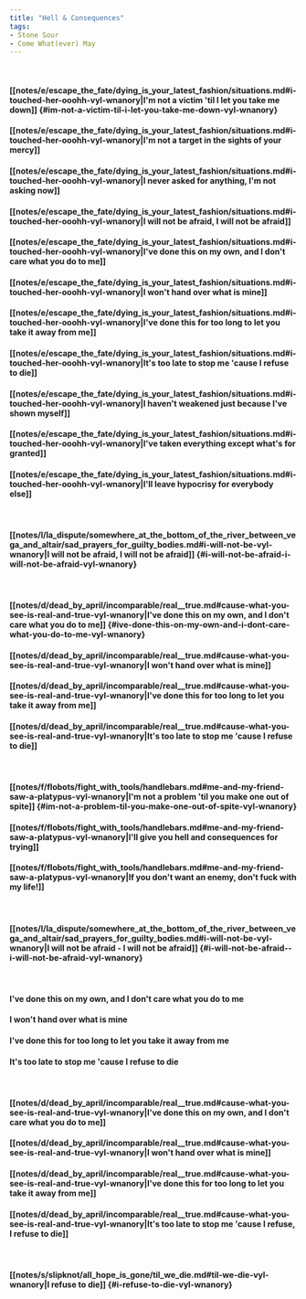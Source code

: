 ```yaml
---
title: "Hell & Consequences"
tags:
- Stone Sour
- Come What(ever) May
---
```

&nbsp;
#### [[notes/e/escape_the_fate/dying_is_your_latest_fashion/situations.md#i-touched-her-ooohh-vyl-wnanory|I'm not a victim 'til I let you take me down]] {#im-not-a-victim-til-i-let-you-take-me-down-vyl-wnanory}
#### [[notes/e/escape_the_fate/dying_is_your_latest_fashion/situations.md#i-touched-her-ooohh-vyl-wnanory|I'm not a target in the sights of your mercy]]
#### [[notes/e/escape_the_fate/dying_is_your_latest_fashion/situations.md#i-touched-her-ooohh-vyl-wnanory|I never asked for anything, I'm not asking now]]
#### [[notes/e/escape_the_fate/dying_is_your_latest_fashion/situations.md#i-touched-her-ooohh-vyl-wnanory|I will not be afraid, I will not be afraid]]
#### [[notes/e/escape_the_fate/dying_is_your_latest_fashion/situations.md#i-touched-her-ooohh-vyl-wnanory|I've done this on my own, and I don't care what you do to me]]
#### [[notes/e/escape_the_fate/dying_is_your_latest_fashion/situations.md#i-touched-her-ooohh-vyl-wnanory|I won't hand over what is mine]]
#### [[notes/e/escape_the_fate/dying_is_your_latest_fashion/situations.md#i-touched-her-ooohh-vyl-wnanory|I've done this for too long to let you take it away from me]]
#### [[notes/e/escape_the_fate/dying_is_your_latest_fashion/situations.md#i-touched-her-ooohh-vyl-wnanory|It's too late to stop me 'cause I refuse to die]]
#### [[notes/e/escape_the_fate/dying_is_your_latest_fashion/situations.md#i-touched-her-ooohh-vyl-wnanory|I haven't weakened just because I've shown myself]]
#### [[notes/e/escape_the_fate/dying_is_your_latest_fashion/situations.md#i-touched-her-ooohh-vyl-wnanory|I've taken everything except what's for granted]]
#### [[notes/e/escape_the_fate/dying_is_your_latest_fashion/situations.md#i-touched-her-ooohh-vyl-wnanory|I'll leave hypocrisy for everybody else]]
&nbsp;
#### [[notes/l/la_dispute/somewhere_at_the_bottom_of_the_river_between_vega_and_altair/sad_prayers_for_guilty_bodies.md#i-will-not-be-vyl-wnanory|I will not be afraid, I will not be afraid]] {#i-will-not-be-afraid-i-will-not-be-afraid-vyl-wnanory}
&nbsp;
#### [[notes/d/dead_by_april/incomparable/real__true.md#cause-what-you-see-is-real-and-true-vyl-wnanory|I've done this on my own, and I don't care what you do to me]] {#ive-done-this-on-my-own-and-i-dont-care-what-you-do-to-me-vyl-wnanory}
#### [[notes/d/dead_by_april/incomparable/real__true.md#cause-what-you-see-is-real-and-true-vyl-wnanory|I won't hand over what is mine]]
#### [[notes/d/dead_by_april/incomparable/real__true.md#cause-what-you-see-is-real-and-true-vyl-wnanory|I've done this for too long to let you take it away from me]]
#### [[notes/d/dead_by_april/incomparable/real__true.md#cause-what-you-see-is-real-and-true-vyl-wnanory|It's too late to stop me 'cause I refuse to die]]
&nbsp;
#### [[notes/f/flobots/fight_with_tools/handlebars.md#me-and-my-friend-saw-a-platypus-vyl-wnanory|I'm not a problem 'til you make one out of spite]] {#im-not-a-problem-til-you-make-one-out-of-spite-vyl-wnanory}
#### [[notes/f/flobots/fight_with_tools/handlebars.md#me-and-my-friend-saw-a-platypus-vyl-wnanory|I'll give you hell and consequences for trying]]
#### [[notes/f/flobots/fight_with_tools/handlebars.md#me-and-my-friend-saw-a-platypus-vyl-wnanory|If you don't want an enemy, don't fuck with my life!]]
&nbsp;
#### [[notes/l/la_dispute/somewhere_at_the_bottom_of_the_river_between_vega_and_altair/sad_prayers_for_guilty_bodies.md#i-will-not-be-vyl-wnanory|I will not be afraid - I will not be afraid]] {#i-will-not-be-afraid--i-will-not-be-afraid-vyl-wnanory}
&nbsp;
#### I've done this on my own, and I don't care what you do to me
#### I won't hand over what is mine
#### I've done this for too long to let you take it away from me
#### It's too late to stop me 'cause I refuse to die
&nbsp;
#### [[notes/d/dead_by_april/incomparable/real__true.md#cause-what-you-see-is-real-and-true-vyl-wnanory|I've done this on my own, and I don't care what you do to me]]
#### [[notes/d/dead_by_april/incomparable/real__true.md#cause-what-you-see-is-real-and-true-vyl-wnanory|I won't hand over what is mine]]
#### [[notes/d/dead_by_april/incomparable/real__true.md#cause-what-you-see-is-real-and-true-vyl-wnanory|I've done this for too long to let you take it away from me]]
#### [[notes/d/dead_by_april/incomparable/real__true.md#cause-what-you-see-is-real-and-true-vyl-wnanory|It's too late to stop me 'cause I refuse, I refuse to die]]
&nbsp;
#### [[notes/s/slipknot/all_hope_is_gone/til_we_die.md#til-we-die-vyl-wnanory|I refuse to die]] {#i-refuse-to-die-vyl-wnanory}
